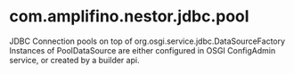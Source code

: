 # com.amplifino.nestor.jdbc.pool

JDBC Connection pools on top of org.osgi.service.jdbc.DataSourceFactory
Instances of PoolDataSource are either configured in OSGI ConfigAdmin service,
or created by a builder api.



